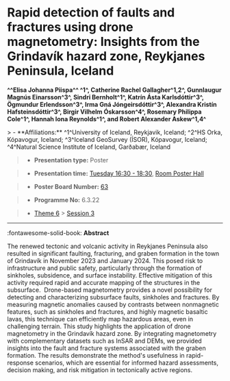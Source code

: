 # Rapid detection of faults and fractures using drone magnetometry: Insights from the Grindavík hazard zone, Reykjanes Peninsula, Iceland

**^^Elisa Johanna Piispa^^ ^1^, Catherine Rachel Gallagher^1,2^, Gunnlaugur Magnús Einarsson^3^, Sindri Bernholt^1^, Katrín Ásta Karlsdóttir^3^, Ögmundur Erlendsson^3^, Irma Gná Jóngeirsdóttir^3^, Alexandra Kristín Hafsteinsdóttir^3^, Birgir Vilhelm Óskarsson^4^, Rosemary Philippa Cole^1^, Hannah Iona Reynolds^1^, and Robert Alexander Askew^1,4^**

<!-- more -->> - **Affiliations:** ^1^University of Iceland, Reykjavik, Iceland; ^2^HS Orka, Kópavogur, Iceland; ^3^Iceland GeoSurvey (ÍSOR), Kópavogur, Iceland; ^4^Natural Science Institute of Iceland, Garðabær, Iceland  

> - **Presentation type:** Poster

> - **Presentation time:** [Tuesday 16:30 - 18:30](../sessions_comparison.md#__tabbed_2_6), [Room Poster Hall](../maps_venue.md#__tabbed_1_1)

> - **Poster Board Number:** [63](../map_poster_boards.md#tuesday)

> - **Programme No:** 6.3.22

> - [Theme 6](../theme6.md) > [Session 3](../sessions/session-6-3.md)

--- 

:fontawesome-solid-book: **Abstract**

The renewed tectonic and volcanic activity in Reykjanes Peninsula also resulted in significant faulting, fracturing, and graben formation in the town of Grindavík in November 2023 and January 2024. This posed risk to infrastructure and public safety, particularly through the formation of sinkholes, subsidence, and surface instability. Effective mitigation of this activity required rapid and accurate mapping of the structures in the subsurface. 
Drone-based magnetometry provides a novel possibility for detecting and characterizing subsurface faults, sinkholes and fractures. By measuring magnetic anomalies caused by contrasts between nonmagnetic features, such as sinkholes and fractures, and highly magnetic basaltic lavas, this technique can efficiently map hazardous areas, even in challenging terrain.
This study highlights the application of drone magnetometry in the Grindavík hazard zone. By integrating magnetometry with complementary datasets such as InSAR and DEMs, we provided insights into the fault and fracture systems associated with the graben formation. The results demonstrate the method's usefulness in rapid-response scenarios, which are essential for informed hazard assessments, decision making, and risk mitigation in tectonically active regions.

